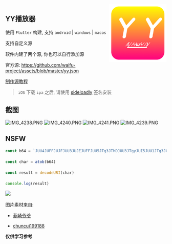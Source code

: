 <img src="design/logo_round.png" align="right" width="180">


## YY播放器

使用 `Flutter` 构建, 支持 `android` | `windows` | `macos`

支持自定义源

软件内建了两个源, 你也可以自行添加源

官方源: https://github.com/waifu-project/assets/blob/master/yy.json

[制作源教程](docs/源制作.md)

> `iOS` 下载 `ipa` 之后, 请使用 [sideloadly](https://sideloadly.io/) 签名安装

## 截图

![IMG_4238.PNG](https://s2.loli.net/2022/03/01/zj3GFRc8xOQqEKt.png)
![IMG_4240.PNG](https://s2.loli.net/2022/03/01/HhQDaNyOAm42e9x.png)
![IMG_4241.PNG](https://s2.loli.net/2022/03/01/Sytfxuc9gTN4Bjb.png)
![IMG_4239.PNG](https://s2.loli.net/2022/03/01/f7wMCXJnOArqBuy.png)

## NSFW

```js
const b64 = `JUU4JUFFJUJFJUU3JUJEJUFFJUU5JTg3JThDJUU3JTgyJUI5JUU1JTg3JUJCQCVFOSU5OSU4OCVFNSVBNCVBNyVFNSVBNCVBNyVFNSU5MyVBNiVFNCVCQSU4NiVFNSU4RCU4MSVFNiVBQyVBMSwlRTclODQlQjYlRTUlOTAlOEUlRTclQUQlOTQlRTklQTIlOTglRTQlQjklOEIlRTUlOTAlOEUlRTUlQjAlQjElRTUlOEYlQUYlRTUlQkMlODAlRTUlOTAlQUY=`

const char = atob(b64)

const result = decodeURI(char)

console.log(result)
```

![](https://cdn.jsdelivr.net/gh/waifu-project/assets/screenshots/open_nsfw.gif)

图片素材来自:

- [菲崎爷爷](https://www.iconfont.cn/illustrations/detail?spm=a313x.7781069.1998910419.d9df05512&cid=36701)

- [chuncui199188](https://www.iconfont.cn/illustrations/detail?spm=a313x.7781069.1998910419.d9df05512&cid=24522)


**仅供学习参考**